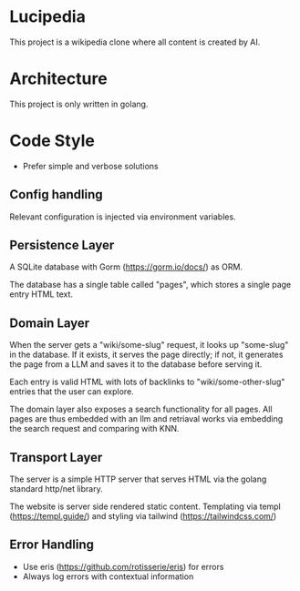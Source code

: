# Lucipedia

This project is a wikipedia clone where all content is created by AI.

# Architecture

This project is only written in golang.

# Code Style

- Prefer simple and verbose solutions

## Config handling

Relevant configuration is injected via environment variables.

## Persistence Layer

A SQLite database with Gorm (https://gorm.io/docs/) as ORM.

The database has a single table called "pages", which stores a single page entry HTML text.

## Domain Layer

When the server gets a "wiki/some-slug" request, it looks up "some-slug" in the database. If it exists, it serves the page directly; if not, it generates the page from a LLM and saves it to the database before serving it.

Each entry is valid HTML with lots of backlinks to "wiki/some-other-slug" entries that the user can explore.

The domain layer also exposes a search functionality for all pages.
All pages are thus embedded with an llm and retriaval works via embedding the search request and comparing with KNN.

## Transport Layer

The server is a simple HTTP server that serves HTML via the golang standard http/net library.

The website is server side rendered static content. Templating via templ (https://templ.guide/) and styling via tailwind (https://tailwindcss.com/)

## Error Handling
- Use eris (https://github.com/rotisserie/eris) for errors
- Always log errors with contextual information